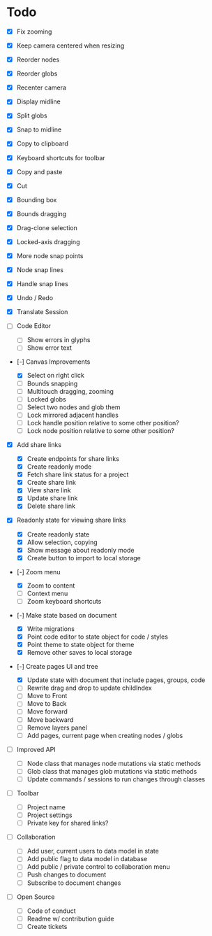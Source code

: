 # Todo

- [x] Fix zooming
- [x] Keep camera centered when resizing
- [x] Reorder nodes
- [x] Reorder globs
- [x] Recenter camera
- [x] Display midline
- [x] Split globs
- [x] Snap to midline
- [x] Copy to clipboard
- [x] Keyboard shortcuts for toolbar
- [x] Copy and paste
- [x] Cut
- [x] Bounding box
- [x] Bounds dragging
- [x] Drag-clone selection
- [x] Locked-axis dragging
- [x] More node snap points
- [x] Node snap lines
- [x] Handle snap lines
- [x] Undo / Redo
- [x] Translate Session

- [ ] Code Editor

  - [ ] Show errors in glyphs
  - [ ] Show error text

- [-] Canvas Improvements

  - [x] Select on right click
  - [ ] Bounds snapping
  - [ ] Multitouch dragging, zooming
  - [ ] Locked globs
  - [ ] Select two nodes and glob them
  - [ ] Lock mirrored adjacent handles
  - [ ] Lock handle position relative to some other position?
  - [ ] Lock node position relative to some other position?

- [x] Add share links

  - [x] Create endpoints for share links
  - [x] Create readonly mode
  - [x] Fetch share link status for a project
  - [x] Create share link
  - [x] View share link
  - [x] Update share link
  - [x] Delete share link

- [x] Readonly state for viewing share links

  - [x] Create readonly state
  - [x] Allow selection, copying
  - [x] Show message about readonly mode
  - [x] Create button to import to local storage

- [-] Zoom menu

  - [x] Zoom to content
  - [ ] Context menu
  - [ ] Zoom keyboard shortcuts

- [-] Make state based on document

  - [x] Write migrations
  - [x] Point code editor to state object for code / styles
  - [x] Point theme to state object for theme
  - [x] Remove other saves to local storage

- [-] Create pages UI and tree

  - [x] Update state with document that include pages, groups, code
  - [ ] Rewrite drag and drop to update childIndex
  - [ ] Move to Front
  - [ ] Move to Back
  - [ ] Move forward
  - [ ] Move backward
  - [ ] Remove layers panel
  - [ ] Add pages, current page when creating nodes / globs

- [ ] Improved API

  - [ ] Node class that manages node mutations via static methods
  - [ ] Glob class that manages glob mutations via static methods
  - [ ] Update commands / sessions to run changes through classes

- [ ] Toolbar

  - [ ] Project name
  - [ ] Project settings
  - [ ] Private key for shared links?

- [ ] Collaboration

  - [ ] Add user, current users to data model in state
  - [ ] Add public flag to data model in database
  - [ ] Add public / private control to collaboration menu
  - [ ] Push changes to document
  - [ ] Subscribe to document changes

- [ ] Open Source

  - [ ] Code of conduct
  - [ ] Readme w/ contribution guide
  - [ ] Create tickets
